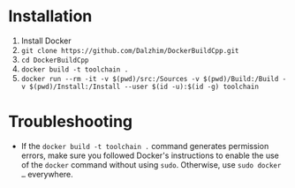 # Installation

1. Install Docker
1. `git clone https://github.com/Dalzhim/DockerBuildCpp.git`
1. `cd DockerBuildCpp`
1. `docker build -t toolchain .`
1. `docker run --rm -it -v $(pwd)/src:/Sources -v $(pwd)/Build:/Build -v $(pwd)/Install:/Install --user $(id -u):$(id -g) toolchain`

# Troubleshooting

* If the `docker build -t toolchain .` command generates permission errors, make sure you followed Docker's instructions to enable the use of the `docker` command without using `sudo`. Otherwise, use `sudo docker …` everywhere.
